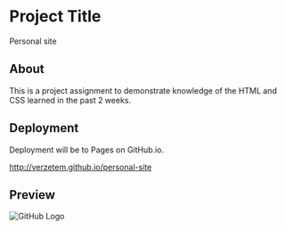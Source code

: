 # Project Title

Personal site 

## About

This is a project assignment to demonstrate knowledge of the HTML and CSS learned in the past 2 weeks.

## Deployment 

Deployment will be to Pages on GitHub.io. 

http://verzetem.github.io/personal-site

## Preview

![GitHub Logo](https://i.imgur.com/TK4XGrR.png)
